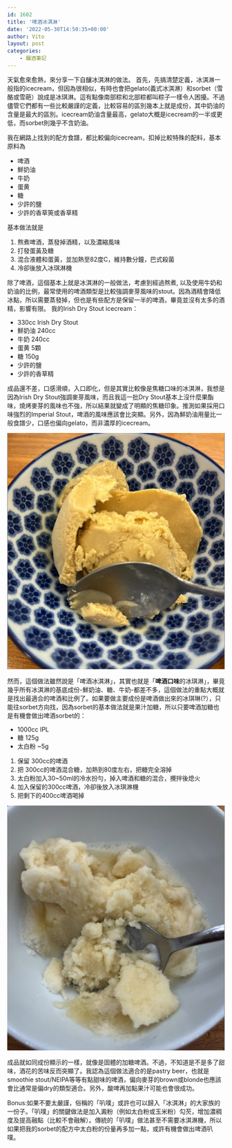 ```yaml
---
id: 1602
title: '啤酒冰淇淋'
date: '2022-05-30T14:50:35+00:00'
author: Vito
layout: post
categories:
    - 釀酒筆記
---
```


天氣愈來愈熱，來分享一下自釀冰淇淋的做法。
首先，先搞清楚定義，冰淇淋一般指的icecream，但因為很相似，有時也會把gelato(義式冰淇淋）和sorbet（雪酪或雪葩）說成是冰琪淋。這有點像南部粽和北部粽都叫粽子一樣令人困擾。不過儘管它們都有一些比較嚴謹的定義，比較容易的區別幾本上就是成份，其中奶油的含量是最大的區別。icecream奶油含量最高，gelato大概是icecream的一半或更低，而sorbet則幾乎不含奶油。

我在網路上找到的配方食譜，都比較偏向icecream，扣掉比較特殊的配料，基本原料為
- 啤酒
- 鮮奶油
- 牛奶
- 蛋黄
- 糖
- 少許的鹽
- 少許的香草筴或香草精

基本做法就是
1. 熬煮啤酒，蒸發掉酒精，以及濃縮風味
2. 打發蛋黃及糖
3. 混合液體和蛋黃，並加熱至82度C，維持數分鐘，巴式殺菌
4. 冷卻後放入冰琪淋機

除了啤酒，這個基本上就是冰淇淋的一般做法，考慮到經過熬煮, 以及使用牛奶和奶油的比例，最常使用的啤酒類型是比較強調麥芽風味的stout。因為酒精會降低冰點，所以需要蒸發掉，但也是有些配方是保留一半的啤酒，畢竟並沒有太多的酒精，影響有限。
我的Irish Dry Stout icecream：
- 330cc Irish Dry Stout
- 鮮奶油 240cc
- 牛奶   240cc
- 蛋黄   5顆
- 糖     150g
- 少許的鹽 
- 少許的香草精

成品還不差，口感滑順，入口即化，但是其實比較像是焦糖口味的冰淇淋，我想是因為Irish Dry Stout強調麥芽風味，而且我這一批Dry Stout基本上沒什麼果酯味，燒烤麥芽的風味也不強，所以結果就變成了明顯的焦糖印象。推測如果採用口味強烈的Imperial Stout，啤酒的風味應該會比突顯。另外，因為鮮奶油用量比一般食譜少，口感也偏向gelato，而非濃厚的icecream。

![](/wp-content/2022-05/2022-05-29-beer-icecream.jpg)

然而，這個做法雖然說是「啤酒冰淇淋」，其實也就是「**啤酒口味**的冰琪淋」，畢竟幾乎所有冰淇淋的基底成份-鮮奶油、糖、牛奶-都差不多，這個做法的重點大概就是找出最適合的啤酒和比例了。如果要做主要成份是啤酒做出來的冰琪琳(?），只能往sorbet方向找，因為sorbet的基本做法就是果汁加糖，所以只要啤酒加糖也是有機會做出啤酒sorbet的：

- 1000cc IPL
- 糖     125g
- 太白粉  ~5g

1. 保留 300cc的啤酒
2. 把 300cc的啤酒混合糖，加熱到80度左右，把糖完全溶掉
3. 太白粉加入30~50ml的冷水扮勻，掉入啤酒和糖的混合，攪拌後熄火
4. 加入保留的300cc啤酒，冷卻後放入冰琪淋機
5. 把剩下的400cc啤酒喝掉

![](/wp-content/2022-05/2022-05-29-beersobet.jpg)

成品就如同成份顯示的一樣，就像是固體的加糖啤酒。不過，不知道是不是多了甜味，酒花的苦味反而突顯了。我認為這個做法適合的是pastry beer，也就是smoothie stout/NEIPA等等有點甜味的啤酒，偏向麥芽的brown或blonde也應該會比通常是偏dry的類型適合。另外，酸啤再加點果汁可能也會很成功。

Bonus:如果不要太嚴謹，俗稱的「叭噗」或許也可以歸入「冰淇淋」的大家族的一份子。「叭噗」的關鍵做法是加入澱粉（例如太白粉或玉米粉）勾芡，增加濃稠度及提高融點（比較不會融解）。傳統的「叭噗」做法甚至不需要冰淇淋機，所以如果把我的sorbet的配方中太白粉的份量再多加一點，或許有機會做出啤酒叭噗。